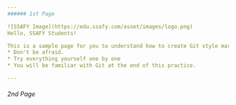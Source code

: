 ```yaml
---
###### 1st Page

![SSAFY Image](https://edu.ssafy.com/asset/images/logo.png)
Hello, SSAFY Students!

This is a sample page for you to understand how to create Git style markdown documents.
* Don't be afraid.
* Try everything yourself one by one
* You will be familiar with Git at the end of this practice.

---
```

###### 2nd Page



